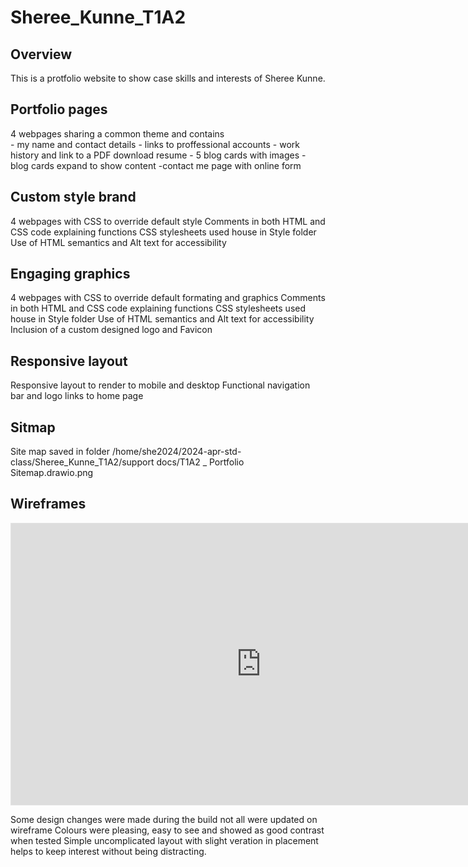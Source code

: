 # Sheree_Kunne_T1A2

## Overview
This is a protfolio website to show case skills and interests of Sheree Kunne. 

## Portfolio pages
4 webpages sharing a common theme and contains    
    - my name and contact details
    - links to proffessional accounts
    - work history and link to a PDF download resume
    - 5 blog cards with images 
    - blog cards expand to show content
    -contact me page with online form

## Custom style brand
4 webpages with CSS to override default style
Comments in both HTML and CSS code explaining functions
CSS stylesheets used house in Style folder
Use of HTML semantics and Alt text for accessibility

## Engaging graphics
4 webpages with CSS to override default formating and graphics
Comments in both HTML and CSS code explaining functions
CSS stylesheets used house in Style folder
Use of HTML semantics and Alt text for accessibility
Inclusion of a custom designed logo and Favicon

## Responsive layout
Responsive layout to render to mobile and desktop
Functional navigation bar and logo links to home page

## Sitmap

Site map saved in folder /home/she2024/2024-apr-std-class/Sheree_Kunne_T1A2/support docs/T1A2 _ Portfolio Sitemap.drawio.png


## Wireframes 
<iframe style="border: 1px solid rgba(0, 0, 0, 0.1);" width="800" height="450" src="https://www.figma.com/embed?embed_host=share&url=https%3A%2F%2Fwww.figma.com%2Fdesign%2F4YPA61scH24iRWtzMEmAvF%2FPortfolio%3Fnode-id%3D25-217%26t%3Dsj1yTvteVUR2RdWc-1" allowfullscreen></iframe>

Some design changes were made during the build not all were updated on wireframe
Colours were pleasing, easy to see and showed as good contrast when tested
Simple uncomplicated layout with slight veration in placement helps to keep interest without being distracting. 
